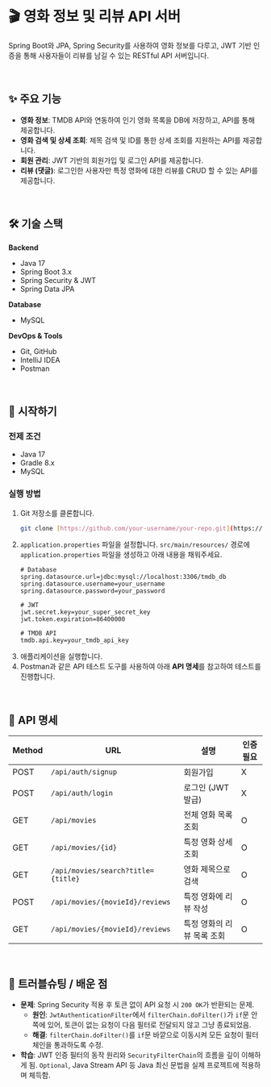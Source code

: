 # 🎬 영화 정보 및 리뷰 API 서버

Spring Boot와 JPA, Spring Security를 사용하여 영화 정보를 다루고, JWT 기반 인증을 통해 사용자들이 리뷰를 남길 수 있는 RESTful API 서버입니다.

<br>

## ✨ 주요 기능

- **영화 정보**: TMDB API와 연동하여 인기 영화 목록을 DB에 저장하고, API를 통해 제공합니다.
- **영화 검색 및 상세 조회**: 제목 검색 및 ID를 통한 상세 조회를 지원하는 API를 제공합니다.
- **회원 관리**: JWT 기반의 회원가입 및 로그인 API를 제공합니다.
- **리뷰 (댓글)**: 로그인한 사용자만 특정 영화에 대한 리뷰를 CRUD 할 수 있는 API를 제공합니다.

<br>

## 🛠️ 기술 스택

**Backend**
- Java 17
- Spring Boot 3.x
- Spring Security & JWT
- Spring Data JPA

**Database**
- MySQL

**DevOps & Tools**
- Git, GitHub
- IntelliJ IDEA
- Postman

<br>

## 🚀 시작하기

### 전제 조건
- Java 17
- Gradle 8.x
- MySQL

### 실행 방법
1. Git 저장소를 클론합니다.
   ```bash
   git clone [https://github.com/your-username/your-repo.git](https://github.com/your-username/your-repo.git)
   ```
2. `application.properties` 파일을 설정합니다.
   `src/main/resources/` 경로에 `application.properties` 파일을 생성하고 아래 내용을 채워주세요.
   ```properties
   # Database
   spring.datasource.url=jdbc:mysql://localhost:3306/tmdb_db
   spring.datasource.username=your_username
   spring.datasource.password=your_password
   
   # JWT
   jwt.secret.key=your_super_secret_key
   jwt.token.expiration=86400000
   
   # TMDB API
   tmdb.api.key=your_tmdb_api_key
   ```
3. 애플리케이션을 실행합니다.
4. Postman과 같은 API 테스트 도구를 사용하여 아래 **API 명세**를 참고하여 테스트를 진행합니다.

<br>

## 📖 API 명세

| Method | URL                                 | 설명                    | 인증 필요 |
| ------ | ----------------------------------- | ----------------------- | --------- |
| POST   | `/api/auth/signup`                  | 회원가입                | X         |
| POST   | `/api/auth/login`                   | 로그인 (JWT 발급)       | X         |
| GET    | `/api/movies`                       | 전체 영화 목록 조회     | O         |
| GET    | `/api/movies/{id}`                  | 특정 영화 상세 조회     | O         |
| GET    | `/api/movies/search?title={title}`  | 영화 제목으로 검색      | O         |
| POST   | `/api/movies/{movieId}/reviews`     | 특정 영화에 리뷰 작성   | O         |
| GET    | `/api/movies/{movieId}/reviews`     | 특정 영화의 리뷰 목록 조회| O         |

<br>

## 🤯 트러블슈팅 / 배운 점

- **문제**: Spring Security 적용 후 토큰 없이 API 요청 시 `200 OK`가 반환되는 문제.
  - **원인**: `JwtAuthenticationFilter`에서 `filterChain.doFilter()`가 `if`문 안쪽에 있어, 토큰이 없는 요청이 다음 필터로 전달되지 않고 그냥 종료되었음.
  - **해결**: `filterChain.doFilter()`를 `if`문 바깥으로 이동시켜 모든 요청이 필터 체인을 통과하도록 수정.
- **학습**: JWT 인증 필터의 동작 원리와 `SecurityFilterChain`의 흐름을 깊이 이해하게 됨. `Optional`, Java Stream API 등 Java 최신 문법을 실제 프로젝트에 적용하며 체득함.
